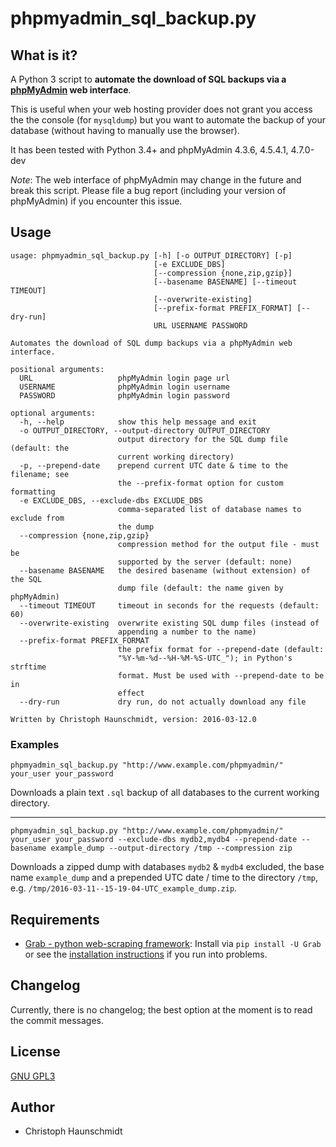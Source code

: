 # phpmyadmin_sql_backup.py


## What is it?

A Python 3 script to __automate the download of SQL backups via a [phpMyAdmin](https://www.phpmyadmin.net/) web interface__.

This is useful when your web hosting provider does not grant you access the the console (for `mysqldump`) but you want to automate the backup of your database (without having to manually use the browser).

It has been tested with Python 3.4+ and phpMyAdmin 4.3.6, 4.5.4.1, 4.7.0-dev

_Note_: The web interface of phpMyAdmin may change in the future and break this script. Please file a bug report (including your version of phpMyAdmin) if you encounter this issue.

## Usage

    usage: phpmyadmin_sql_backup.py [-h] [-o OUTPUT_DIRECTORY] [-p]
                                    [-e EXCLUDE_DBS]
                                    [--compression {none,zip,gzip}]
                                    [--basename BASENAME] [--timeout TIMEOUT]
                                    [--overwrite-existing]
                                    [--prefix-format PREFIX_FORMAT] [--dry-run]
                                    URL USERNAME PASSWORD

    Automates the download of SQL dump backups via a phpMyAdmin web interface.

    positional arguments:
      URL                   phpMyAdmin login page url
      USERNAME              phpMyAdmin login username
      PASSWORD              phpMyAdmin login password

    optional arguments:
      -h, --help            show this help message and exit
      -o OUTPUT_DIRECTORY, --output-directory OUTPUT_DIRECTORY
                            output directory for the SQL dump file (default: the
                            current working directory)
      -p, --prepend-date    prepend current UTC date & time to the filename; see
                            the --prefix-format option for custom formatting
      -e EXCLUDE_DBS, --exclude-dbs EXCLUDE_DBS
                            comma-separated list of database names to exclude from
                            the dump
      --compression {none,zip,gzip}
                            compression method for the output file - must be
                            supported by the server (default: none)
      --basename BASENAME   the desired basename (without extension) of the SQL
                            dump file (default: the name given by phpMyAdmin)
      --timeout TIMEOUT     timeout in seconds for the requests (default: 60)
      --overwrite-existing  overwrite existing SQL dump files (instead of
                            appending a number to the name)
      --prefix-format PREFIX_FORMAT
                            the prefix format for --prepend-date (default:
                            "%Y-%m-%d--%H-%M-%S-UTC_"); in Python's strftime
                            format. Must be used with --prepend-date to be in
                            effect
      --dry-run             dry run, do not actually download any file

    Written by Christoph Haunschmidt, version: 2016-03-12.0

### Examples

    phpmyadmin_sql_backup.py "http://www.example.com/phpmyadmin/" your_user your_password

Downloads a plain text `.sql` backup of all databases to the current working directory.

---

    phpmyadmin_sql_backup.py "http://www.example.com/phpmyadmin/" your_user your_password --exclude-dbs mydb2,mydb4 --prepend-date --basename example_dump --output-directory /tmp --compression zip

Downloads a zipped dump with databases `mydb2` & `mydb4` excluded, the base name `example_dump` and a prepended UTC date / time to the directory `/tmp`, e.g. `/tmp/2016-03-11--15-19-04-UTC_example_dump.zip`.

## Requirements

 - [Grab - python web-scraping framework](http://grablib.org/): Install via `pip install -U Grab` or see the [installation instructions](http://docs.grablib.org/en/latest/usage/installation.html) if you run into problems.

## Changelog

Currently, there is no changelog; the best option at the moment is to read the commit messages.

## License

[GNU GPL3](https://www.gnu.org/licenses/gpl-3.0.html)

## Author

- Christoph Haunschmidt
